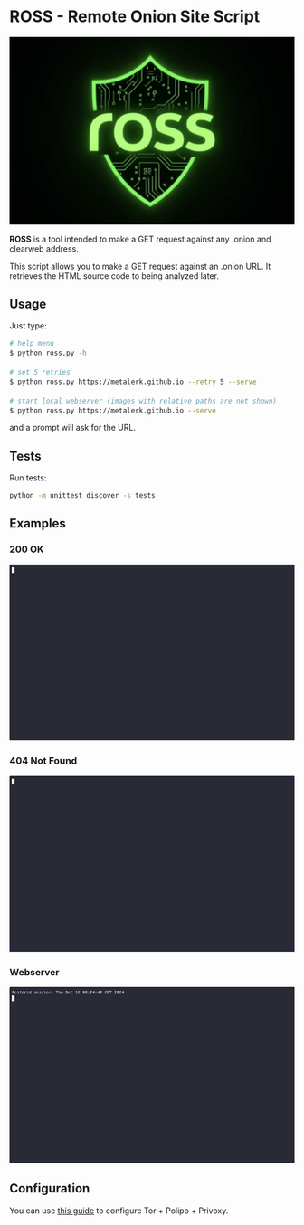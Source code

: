 # ROSS - Remote Onion Site Script

![ross_logo](/_assets/ross_logo.jpg)

**ROSS** is a tool intended to make a GET request against any .onion and clearweb address.

This script allows you to make a GET request against an .onion URL.
It retrieves the HTML source code to being analyzed later.

## Usage

Just type:

```bash
# help menu
$ python ross.py -h

# set 5 retries
$ python ross.py https://metalerk.github.io --retry 5 --serve

# start local webserver (images with relative paths are not shown)
$ python ross.py https://metalerk.github.io --serve
```

and a prompt will ask for the URL.

## Tests

Run tests:

```bash
python -m unittest discover -s tests
```


## Examples

### 200 OK

![ross_cli](/_assets/ross_cli_correct.gif)

### 404 Not Found

![ross_cli](/_assets/ross_cli_error.gif)

### Webserver

![ross_cli](/_assets/ross_webserver.gif)

## Configuration

You can use [this guide](https://sinfallas.wordpress.com/2014/06/16/tor-polipo-privoxy/) to configure Tor + Polipo + Privoxy.
